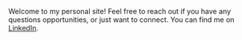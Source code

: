 Welcome to my personal site! Feel free to reach out if you have any questions opportunities, or just want to connect. You can find me on [LinkedIn](https://www.linkedin.com/in/whoisbcox/).
